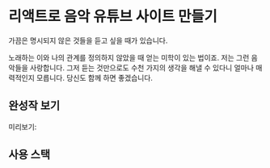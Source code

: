 # 리액트로 음악 유튜브 사이트 만들기

가끔은 명시되지 않은 것들을 듣고 싶을 때가 있습니다. 

노래하는 이와 나의 관계를 정의하지 않았을 때 얻는 미학이 있는 법이죠.
저는 그런 음악들을 사랑합니다. 
그저 듣는 것만으로도 수천 가지의 생각을 해낼 수 있다니 얼마나 매력적인지 모릅니다. 
당신도 함께 하면 좋겠습니다.

## 완성작 보기
미리보기: 

## 사용 스택
